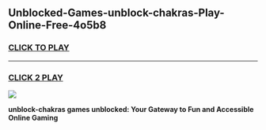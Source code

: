 
## Unblocked-Games-unblock-chakras-Play-Online-Free-4o5b8
<h3>
<a href="https://premium76.site?title=unblock-chakras&ref=26A">CLICK TO PLAY</a></h3>
<hr>

<h3>
<a href="https://premium76.site?title=unblock-chakras&ref=26A">CLICK 2 PLAY</a>
  
</h3>

<a href="https://premium76.site?title=unblock-chakras&ref=26A"><img src="https://clearcache.store/games.png"></a>


**unblock-chakras games unblocked: Your Gateway to Fun and Accessible Online Gaming**
